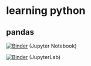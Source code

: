 # learning python
## pandas 
[![Binder](https://mybinder.org/badge_logo.svg)](https://mybinder.org/v2/gh/joshiman12/learning_python/main?filepath=pandas.ipynb) (Jupyter Notebook)

[![Binder](https://mybinder.org/badge_logo.svg)](https://mybinder.org/v2/gh/joshiman12/learning_python/main?filepath=pandas.ipynb?urlpath=lab) (JupyterLab)
